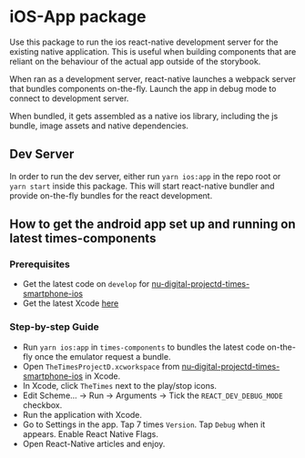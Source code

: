 # iOS-App package

Use this package to run the ios react-native development server for the
existing native application. This is useful when building components that are reliant on the
behaviour of the actual app outside of the storybook.

When ran as a development server, react-native launches a webpack server that bundles
components on-the-fly. Launch the app in debug mode to connect to development
server.

When bundled, it gets assembled as a native ios library, including the js
bundle, image assets and native dependencies.

## Dev Server

In order to run the dev server, either run `yarn ios:app` in the repo root
or `yarn start` inside this package. This will start react-native bundler and provide
on-the-fly bundles for the react development.   

## How to get the android app set up and running on latest times-components

### Prerequisites

- Get the latest code on `develop` for [nu-digital-projectd-times-smartphone-ios](https://github.com/newsuk/nu-digital-projectd-times-smartphone-ios)
- Get the latest Xcode [here](https://developer.apple.com/xcode/)

### Step-by-step Guide

- Run `yarn ios:app` in `times-components` to bundles the latest code on-the-fly once the emulator request a bundle.
- Open `TheTimesProjectD.xcworkspace` from [nu-digital-projectd-times-smartphone-ios](https://github.com/newsuk/nu-digital-projectd-times-smartphone-ios) in Xcode.
- In Xcode, click `TheTimes` next to the play/stop icons.
- Edit Scheme... -> Run -> Arguments -> Tick the `REACT_DEV_DEBUG_MODE` checkbox.
- Run the application with Xcode.
- Go to Settings in the app. Tap 7 times `Version`. Tap `Debug` when it appears. Enable React Native Flags.
- Open React-Native articles and enjoy.